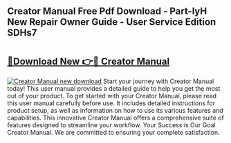 ## Creator Manual Free Pdf Download - Part-lyH New Repair Owner Guide - User Service Edition SDHs7

# <h2><a href="http://cf19413.oget.top/?id=Creator+Manual">🔗Download New 👉🔴 Creator Manual</a></h2>

[![Creator Manual new download](https://i.imgur.com/5g1atiW.png)](http://cf19413.oget.top/?id=Creator+Manual)
Start your journey with Creator Manual today! This user manual provides a detailed guide to help you get the most out of your product. To get started with your Creator Manual, please read this user manual carefully before use. It includes detailed instructions for product setup, as well as information on how to use its various features and capabilities. This innovative Creator Manual offers a comprehensive suite of features designed to streamline your workflow. Your Success is Our Goal Creator Manual. We are committed to ensuring your complete satisfaction.
